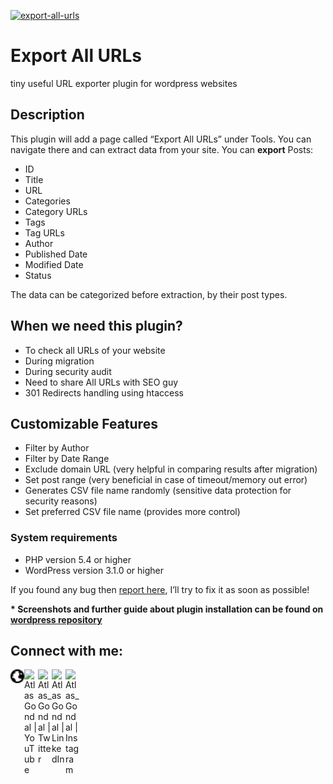 [![export-all-urls](https://socialify.git.ci/AtlasGondal/export-all-urls/image?description=1&forks=1&issues=1&language=1&logo=https%3A%2F%2Fraw.githubusercontent.com%2Fdevicons%2Fdevicon%2Fmaster%2Ficons%2Fwordpress%2Fwordpress-original.svg&owner=1&pattern=Diagonal%20Stripes&pulls=1&stargazers=1)][plugin-url]

# Export All URLs
tiny useful URL exporter plugin for wordpress websites

## Description

This plugin will add a page called “Export All URLs” under Tools. You can navigate there and can extract data from your site. You can **export** Posts:

- ID
- Title
- URL
- Categories
- Category URLs
- Tags
- Tag URLs
- Author
- Published Date
- Modified Date
- Status

The data can be categorized before extraction, by their post types.

## When we need this plugin?
- To check all URLs of your website
- During migration
- During security audit
- Need to share All URLs with SEO guy
- 301 Redirects handling using htaccess

## Customizable Features
- Filter by Author
- Filter by Date Range
- Exclude domain URL (very helpful in comparing results after migration)
- Set post range (very beneficial in case of timeout/memory out error)
- Generates CSV file name randomly (sensitive data protection for security reasons)
- Set preferred CSV file name (provides more control)

### System requirements
- PHP version 5.4 or higher
- WordPress version 3.1.0 or higher

If you found any bug then [report here][contact], I’ll try to fix it as soon as possible! 

**\* Screenshots and further guide about plugin installation can be found on [wordpress repository][plugin-url]**

## Connect with me:

[<img align="left" alt="AtlasGondal.com" width="22px" src="https://raw.githubusercontent.com/iconic/open-iconic/master/svg/globe.svg" />][website]
[<img align="left" alt="AtlasGondal | YouTube" width="22px" src="https://cdn.jsdelivr.net/npm/simple-icons@v3/icons/youtube.svg" />][youtube]
[<img align="left" alt="Atlas_Gondal | Twitter" width="22px" src="https://cdn.jsdelivr.net/npm/simple-icons@v3/icons/twitter.svg" />][twitter]
[<img align="left" alt="AtlasGondal | LinkedIn" width="22px" src="https://cdn.jsdelivr.net/npm/simple-icons@v3/icons/linkedin.svg" />][linkedin]
[<img align="left" alt="Atlas_Gondal | Instagram" width="22px" src="https://cdn.jsdelivr.net/npm/simple-icons@v3/icons/instagram.svg" />][instagram]

<br/><br/>


[contact]: https://atlasgondal.com/contact-me/?utm_source=self&utm_medium=github&utm_campaign=export-all-urls&utm_term=description
[website]: https://atlasgondal.com/?utm_source=self&utm_medium=github&utm_campaign=export-all-urls&utm_term=description
[github]: https://github.com/AtlasGondal/
[twitter]: https://twitter.com/Atlas_Gondal/
[youtube]: https://www.youtube.com/AtlasGondal/
[instagram]: https://www.instagram.com/Atlas_Gondal/
[linkedin]: https://www.linkedin.com/in/AtlasGondal/
[plugin-url]: https://wordpress.org/plugins/export-all-urls/
